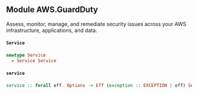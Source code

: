 ## Module AWS.GuardDuty

Assess, monitor, manage, and remediate security issues across your AWS infrastructure, applications, and data.

#### `Service`

``` purescript
newtype Service
  = Service Service
```

#### `service`

``` purescript
service :: forall eff. Options -> Eff (exception :: EXCEPTION | eff) Service
```


